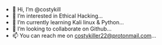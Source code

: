 - 👋 Hi, I’m @costykill
- 👀 I’m interested in Ethical Hacking...
- 🌱 I’m currently learning Kali linux & Python...
- 💞️ I’m looking to collaborate on Github...
- 📫 You can reach me on costykiller22@protonmail.com...

<!---
costykill/costykill is a ✨ special ✨ repository because its `README.md` (this file) appears on your GitHub profile.
You can click the Preview link to take a look at your changes.
--->
